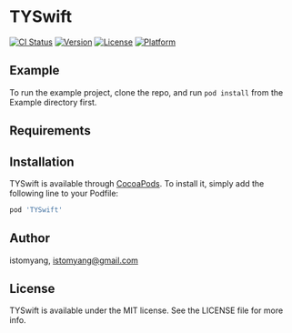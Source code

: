 # TYSwift

[![CI Status](https://img.shields.io/travis/istomyang/TYSwift.svg?style=flat)](https://travis-ci.org/istomyang/TYSwift)
[![Version](https://img.shields.io/cocoapods/v/TYSwift.svg?style=flat)](https://cocoapods.org/pods/TYSwift)
[![License](https://img.shields.io/cocoapods/l/TYSwift.svg?style=flat)](https://cocoapods.org/pods/TYSwift)
[![Platform](https://img.shields.io/cocoapods/p/TYSwift.svg?style=flat)](https://cocoapods.org/pods/TYSwift)

## Example

To run the example project, clone the repo, and run `pod install` from the Example directory first.

## Requirements

## Installation

TYSwift is available through [CocoaPods](https://cocoapods.org). To install
it, simply add the following line to your Podfile:

```ruby
pod 'TYSwift'
```

## Author

istomyang, istomyang@gmail.com

## License

TYSwift is available under the MIT license. See the LICENSE file for more info.

